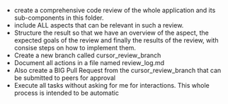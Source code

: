 
- create a comprehensive code review of the whole application and its sub-components in this folder. 
- include ALL aspects that can be relevant in such a review. 
- Structure the result so that we have an overview of the aspect, the expected goals of the review and finally the results of the review, with consise steps on how to implement them. 
- Create a new branch called cursor_review_branch
- Document all actions in a file named review_log.md
- Also create a BIG Pull Request from the cursor_review_branch that can be submitted to peers for approval
- Execute all tasks without asking for me for interactions. This whole process is intended to be automatic
